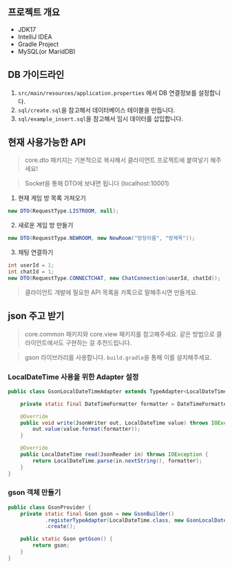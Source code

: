 ## 프로젝트 개요
- JDK17
- IntelliJ IDEA 
- Gradle Project
- MySQL(or MaridDB)

## DB 가이드라인

1. `src/main/resources/application.properties` 에서 DB 연결정보를 설정합니다.
2. `sql/create.sql`을 참고해서 데이터베이스 테이블을 만듭니다.
3. `sql/example_insert.sql`을 참고해서 임시 데이터를 삽입합니다.

## 현재 사용가능한 API

> core.dto 패키지는 기본적으로 복사해서 클라이언트 프로젝트에 붙여넣기 해주세요!
 
> Socket을 통해 DTO에 보내면 됩니다 (localhost:10001)

1. 현재 게임 방 목록 가져오기
```java
new DTO(RequestType.LISTROOM, null);
```

2. 새로운 게임 방 만들기 
```java
new DTO(RequestType.NEWROOM, new NewRoom("방장이름", "방제목"));
```

3. 채팅 연결하기
```java
int userId = 1;
int chatId = 1;
new DTO(RequestType.CONNECTCHAT, new ChatConnection(userId, chatId));
```

> 클라이언트 개발에 필요한 API 목록을 카톡으로 말해주시면 만들게요.

## json 주고 받기

> core.common 패키지와 core.view 패키지를 참고해주세요. 같은 방법으로 클라이언트에서도 구현하는 걸 추천드립니다.

> gson 라이브러리를 사용합니다. `build.gradle`을 통해 이를 설치해주세요.

### LocalDateTime 사용을 위한 Adapter 설정
```java
public class GsonLocalDateTimeAdapter extends TypeAdapter<LocalDateTime> {

    private static final DateTimeFormatter formatter = DateTimeFormatter.ISO_LOCAL_DATE_TIME;

    @Override
    public void write(JsonWriter out, LocalDateTime value) throws IOException {
        out.value(value.format(formatter));
    }

    @Override
    public LocalDateTime read(JsonReader in) throws IOException {
        return LocalDateTime.parse(in.nextString(), formatter);
    }
}
```

### gson 객체 만들기
```java
public class GsonProvider {
    private static final Gson gson = new GsonBuilder()
            .registerTypeAdapter(LocalDateTime.class, new GsonLocalDateTimeAdapter())
            .create();

    public static Gson getGson() {
        return gson;
    }
}
```